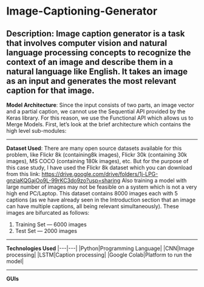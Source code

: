 # Image-Captioning-Generator
**Description**: Image caption generator is a task that involves computer vision and natural language processing concepts to recognize the context of an image and describe them in a natural language like English. It takes an image as an input and generates the most relevant caption for that image.
---

**Model Architecture**: Since the input consists of two parts, an image vector and a partial caption, we cannot use the Sequential API provided by the Keras library. For this
reason, we use the Functional API which allows us to Merge Models. First, let’s look at the brief architecture which contains the high level sub-modules:

---

**Dataset Used**: There are many open source datasets available for this problem, like Flickr 8k (containing8k images), Flickr 30k (containing 30k images), MS COCO (containing 180k images), etc. But for the purpose of this case study, I have used the Flickr 8k dataset which you can download from this link: https://drive.google.com/drive/folders/1j-LPG-gnziaKQGajOo9L-99rKC3do9zo?usp=sharing Also training a model with large number of images may not be feasible on a system which is not a very high end PC/Laptop. This dataset contains 8000 images each with 5 captions (as we have already seen in the Introduction section that an image can have multiple captions, all being relevant simultaneously). These images are bifurcated as follows:
1. Training Set — 6000 images
2. Test Set — 2000 images

---
**Technologies Used**
|---|---|
|Python|Programming Language|
|CNN|Image processing|
|LSTM|Caption processing|
|Google Colab|Platform to run the model|

---
**GUIs**

